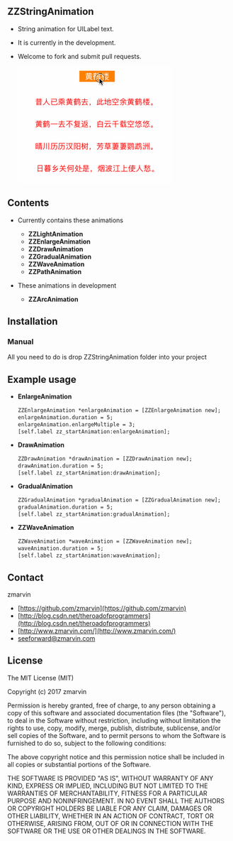 ## ZZStringAnimation
*  String animation for UILabel text.
*  It is currently in the development.
*  Welcome to fork and submit pull requests.

	![Examples](_Gifs/Example.gif)

## Contents

* Currently contains these animations

	* **ZZLightAnimation**
	* **ZZEnlargeAnimation**
	* **ZZDrawAnimation**
	* **ZZGradualAnimation**
	* **ZZWaveAnimation**
	* **ZZPathAnimation**
* These animations in development
	* **ZZArcAnimation**

## Installation

### Manual

All you need to do is drop ZZStringAnimation folder into your project

## Example usage
    
* **EnlargeAnimation**

	```objc
	ZZEnlargeAnimation *enlargeAnimation = [ZZEnlargeAnimation new];
    enlargeAnimation.duration = 5;
    enlargeAnimation.enlargeMultiple = 3;
    [self.label zz_startAnimation:enlargeAnimation];
    ```
* **DrawAnimation**

	```objc
	ZZDrawAnimation *drawAnimation = [ZZDrawAnimation new];
    drawAnimation.duration = 5;
    [self.label zz_startAnimation:drawAnimation];
    ```
* **GradualAnimation**

	```objc
	ZZGradualAnimation *gradualAnimation = [ZZGradualAnimation new];
    gradualAnimation.duration = 5;
    [self.label zz_startAnimation:gradualAnimation];
    ```
* **ZZWaveAnimation**

	```objc
	ZZWaveAnimation *waveAnimation = [ZZWaveAnimation new];
    waveAnimation.duration = 5;
    [self.label zz_startAnimation:waveAnimation];
    ```

## Contact

zmarvin

* [https://github.com/zmarvin](https://github.com/zmarvin)
* [http://blog.csdn.net/theroadofprogrammers](http://blog.csdn.net/theroadofprogrammers)
* [http://www.zmarvin.com/](http://www.zmarvin.com/)
* [seeforward@zmarvin.com](mailto:seeforward@zmarvin.com)

## License

The MIT License (MIT)

Copyright (c) 2017 zmarvin

Permission is hereby granted, free of charge, to any person obtaining a copy
of this software and associated documentation files (the "Software"), to deal
in the Software without restriction, including without limitation the rights
to use, copy, modify, merge, publish, distribute, sublicense, and/or sell
copies of the Software, and to permit persons to whom the Software is
furnished to do so, subject to the following conditions:

The above copyright notice and this permission notice shall be included in all
copies or substantial portions of the Software.

THE SOFTWARE IS PROVIDED "AS IS", WITHOUT WARRANTY OF ANY KIND, EXPRESS OR
IMPLIED, INCLUDING BUT NOT LIMITED TO THE WARRANTIES OF MERCHANTABILITY,
FITNESS FOR A PARTICULAR PURPOSE AND NONINFRINGEMENT. IN NO EVENT SHALL THE
AUTHORS OR COPYRIGHT HOLDERS BE LIABLE FOR ANY CLAIM, DAMAGES OR OTHER
LIABILITY, WHETHER IN AN ACTION OF CONTRACT, TORT OR OTHERWISE, ARISING FROM,
OUT OF OR IN CONNECTION WITH THE SOFTWARE OR THE USE OR OTHER DEALINGS IN THE
SOFTWARE.